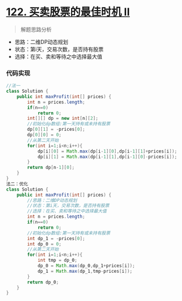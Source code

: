 # [122. 买卖股票的最佳时机 II](https://leetcode-cn.com/problems/best-time-to-buy-and-sell-stock-ii/)


> 解题思路分析

-  思路：二维DP动态规划
-  状态：第i天，交易次数，是否持有股票
-  选择：在买、卖和等待之中选择最大值


### 代码实现


~~~java
//法一
class Solution {
    public int maxProfit(int[] prices) {
        int n = prices.length;
        if(n==0)
            return 0;
        int[][] dp = new int[n][2];
        //初始化dp数组:第一天持有或未持有股票
        dp[0][1] = -prices[0];
        dp[0][0] = 0;
        //从第二天开始
        for(int i=1;i<n;i++){
            dp[i][0] = Math.max(dp[i-1][0],dp[i-1][1]+prices[i]);
            dp[i][1] = Math.max(dp[i-1][1],dp[i-1][0]-prices[i]);
        }
        return dp[n-1][0];
    }
}
法二：优化
class Solution {
    public int maxProfit(int[] prices) {
        //思路：二维DP动态规划
        //状态：第i天，交易次数，是否持有股票
        //选择：在买、卖和等待之中选择最大值
        int n = prices.length;
        if(n==0)
            return 0;
        //初始化dp数组:第一天持有或未持有股票
        int dp_1 = -prices[0];
        int dp_0 = 0;
        //从第二天开始
        for(int i=1;i<n;i++){
            int tmp = dp_0;
            dp_0 = Math.max(dp_0,dp_1+prices[i]);
            dp_1 = Math.max(dp_1,tmp-prices[i]);
        }
        return dp_0;
    }
}
~~~